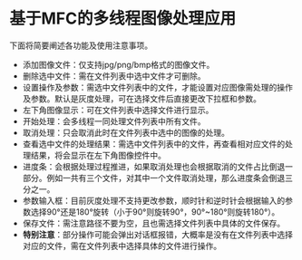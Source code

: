 # 基于MFC的多线程图像处理应用
下面将简要阐述各功能及使用注意事项。
- 添加图像文件：仅支持jpg/png/bmp格式的图像文件。
- 删除选中文件：需在文件列表中选中文件才可删除。
- 设置操作及参数：需选中文件列表中的文件，才能设置对应图像需处理的操作及参数。默认是灰度处理，可在选择文件后直接更改下拉框和参数。
- 左下角图像显示：可在文件列表中选择文件进行显示。
- 开始处理：会多线程一同处理文件列表中所有文件。
- 取消处理：只会取消此时在文件列表中选中的图像的处理。
- 查看选中文件的处理结果：需选中文件列表中的文件，再查看相对应文件的处理结果，将会显示在左下角图像控件中。
- 进度条：会根据处理过程推进，如果取消处理也会根据取消的文件占比倒退一部分。例如一共有三个文件，对其中一个文件取消处理，那么进度条会倒退三分之一。
- 参数输入框：目前灰度处理不支持更改参数，顺时针和逆时针会根据输入的参数选择90°还是180°旋转（小于90°则旋转90°，90°~180°则旋转180°）。
- 保存文件：需注意路径不要为空，且也需选择文件列表中具体的文件保存。
- **特别注意**：部分操作可能会弹出对话框报错，大概率是没有在文件列表中选择对应的文件，需在文件列表中选择具体的文件进行操作。
